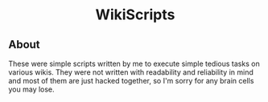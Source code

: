 <h1 align="center">WikiScripts</h1>

## About

These were simple scripts written by me to execute simple tedious tasks on various wikis. They were not written with readability and reliability in mind and most of them are just hacked together, so I'm sorry for any brain cells you may lose.